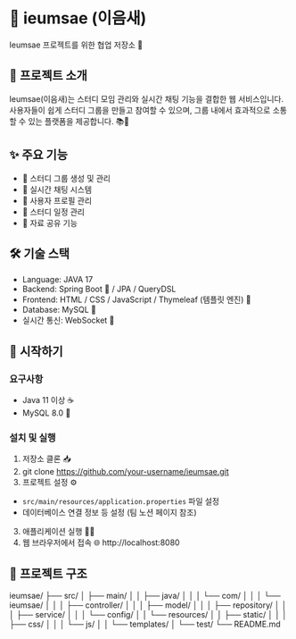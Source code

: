 # 🌟 ieumsae (이음새)

Ieumsae 프로젝트를 위한 협업 저장소 🤝

## 🎨 프로젝트 소개

Ieumsae(이음새)는 스터디 모임 관리와 실시간 채팅 기능을 결합한 웹 서비스입니다. 사용자들이 쉽게 스터디 그룹을 만들고 참여할 수 있으며, 그룹 내에서 효과적으로 소통할 수 있는 플랫폼을 제공합니다. 📚💬

## ✨ 주요 기능

- 🏫 스터디 그룹 생성 및 관리
- 💬 실시간 채팅 시스템
- 👤 사용자 프로필 관리
- 📅 스터디 일정 관리
- 📁 자료 공유 기능

## 🛠 기술 스택

- Language: JAVA 17
- Backend: Spring Boot 🍃 / JPA / QueryDSL
- Frontend: HTML / CSS / JavaScript / Thymeleaf (템플릿 엔진) 🌿
- Database: MySQL 🐬
- 실시간 통신: WebSocket 🔌

## 🚀 시작하기

### 요구사항

- Java 11 이상 ☕
- MySQL 8.0 🐬

### 설치 및 실행

1. 저장소 클론 📥
2. git clone https://github.com/your-username/ieumsae.git
2. 프로젝트 설정 ⚙️
- `src/main/resources/application.properties` 파일 설정
- 데이터베이스 연결 정보 등 설정 (팀 노션 페이지 참조)

3. 애플리케이션 실행 🏃‍♂️
4. 웹 브라우저에서 접속 🌐
 http://localhost:8080
## 📁 프로젝트 구조

ieumsae/
├── src/
│   ├── main/
│   │   ├── java/
│   │   │   └── com/
│   │   │       └── ieumsae/
│   │   │           ├── controller/
│   │   │           ├── model/
│   │   │           ├── repository/
│   │   │           ├── service/
│   │   │           └── config/
│   │   └── resources/
│   │       ├── static/
│   │       │   ├── css/
│   │       │   └── js/
│   │       └── templates/
│   └── test/
└── README.md
